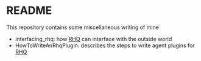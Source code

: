 # README

This repository contains some miscellaneous writing of mine

* interfacing_rhq: how [RHQ][1] can interface with the outside world
* HowToWriteAnRhqPlugin: describes the steps to write agent plugins for [RHQ][1]



[1]: http://jboss.org/rhq/
